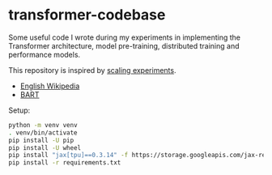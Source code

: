 # transformer-codebase

Some useful code I wrote during my experiments in implementing the Transformer architecture, model pre-training, distributed training and performance models.

This repository is inspired by [scaling experiments](https://github.com/sholtodouglas/scalingExperiments).

- [English Wikipedia](enwiki/)
- [BART](bart/)

Setup:

```sh
python -m venv venv
. venv/bin/activate
pip install -U pip
pip install -U wheel
pip install "jax[tpu]==0.3.14" -f https://storage.googleapis.com/jax-releases/libtpu_releases.html
pip install -r requirements.txt
```
